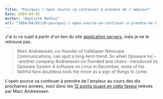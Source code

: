 ```yaml
---
Title: "Pourquoi l'open source va continuer à prendre de l'ampleur"
Date: 2004-04-05
Author: "Baptiste Mathus"
url: "2004/04/05/20-pourquoi-l-open-source-va-continuer-a-prendre-de-l-ampleur"
---
```




J'ai lu ce sujet à partir d'un lien du site [application
servers](http://www.application-servers.com/stories.do?reqCode=index),
mais je ne le retrouve pas.

> Marc Andreessen, co-founder of trailblazer Netscape Communications,
> can spot a long-term trend. So when Opsware Inc.--another company
> Andreessen co-founded and chairs--introduced its Opsware System 4
> software on Linux in December, some of his faithful fans doubtless
> took the move as a sign of things to come.

L'open source va continuer à prendre de l'ampleur au cours des dix
prochaines années, voici donc les [12 points jouant en cette
faveur](http://www.informationweek.com/story/showArticle.jhtml?articleID=18400999)
relevés par Marc Andreessen.

